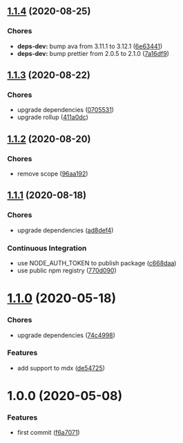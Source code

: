 ## [1.1.4](https://github.com/sergioramos/remark-oembed/compare/v1.1.3...v1.1.4) (2020-08-25)

### Chores

- **deps-dev:** bump ava from 3.11.1 to 3.12.1 ([6e63441](https://github.com/sergioramos/remark-oembed/commit/6e6344124587f25f4705a3ffc6b89ebe223df8db))
- **deps-dev:** bump prettier from 2.0.5 to 2.1.0 ([7a16df9](https://github.com/sergioramos/remark-oembed/commit/7a16df96090cd85142e3f3dedb38cb01e649b70c))

## [1.1.3](https://github.com/sergioramos/remark-oembed/compare/v1.1.2...v1.1.3) (2020-08-22)

### Chores

- upgrade dependencies ([0705531](https://github.com/sergioramos/remark-oembed/commit/0705531db994ed2c9ff60a68f41a7a2c5e9ec94c))
- upgrade rollup ([411a0dc](https://github.com/sergioramos/remark-oembed/commit/411a0dc8e2b9b3326f3fe156db8dac205355d292))

## [1.1.2](https://github.com/sergioramos/remark-oembed/compare/v1.1.1...v1.1.2) (2020-08-20)

### Chores

- remove scope ([96aa192](https://github.com/sergioramos/remark-oembed/commit/96aa19295ab676d6bb82f8776b703fb06c47f6ab))

## [1.1.1](https://github.com/sergioramos/remark-oembed/compare/v1.1.0...v1.1.1) (2020-08-18)

### Chores

- upgrade dependencies ([ad8def4](https://github.com/sergioramos/remark-oembed/commit/ad8def461017166386e8df373a45587b1d2bc703))

### Continuous Integration

- use NODE_AUTH_TOKEN to publish package ([c668daa](https://github.com/sergioramos/remark-oembed/commit/c668daacad063e1a5614142e863e9c66b3973d34))
- use public npm registry ([770d090](https://github.com/sergioramos/remark-oembed/commit/770d090b43c7c081b43da545ca317e98829f9a43))

# [1.1.0](https://github.com/sergioramos/remark-oembed/compare/v1.0.0...v1.1.0) (2020-05-18)

### Chores

- upgrade dependencies ([74c4998](https://github.com/sergioramos/remark-oembed/commit/74c4998b40e7238542532f4263caa7f7194f4636))

### Features

- add support to mdx ([de54725](https://github.com/sergioramos/remark-oembed/commit/de54725987dc1cdf4e7425f1723cc2be08a54cb2))

# 1.0.0 (2020-05-08)

### Features

- first commit ([f6a7071](https://github.com/sergioramos/remark-oembed/commit/f6a70710c73f1714b27c0f2ea405cfc6bd69da43))
